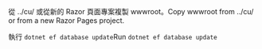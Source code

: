 <span data-ttu-id="6d86b-101">從 ../cu/ 或從新的 Razor 頁面專案複製 wwwroot。</span><span class="sxs-lookup"><span data-stu-id="6d86b-101">Copy wwwroot from ../cu/ or from a new Razor Pages project.</span></span>

<span data-ttu-id="6d86b-102">執行 `dotnet ef database update`</span><span class="sxs-lookup"><span data-stu-id="6d86b-102">Run `dotnet ef database update`</span></span>